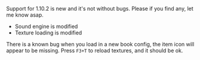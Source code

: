 Support for 1.10.2 is new and it's not without bugs.
Please if you find any, let me know asap.

- Sound engine is modified
- Texture loading is modified

There is a known bug when you load in a new book config, the item icon will appear to be missing.
Press `F3+T` to reload textures, and it should be ok.
